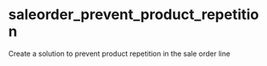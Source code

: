 # saleorder_prevent_product_repetition
Create a solution to prevent product repetition in the sale order line
